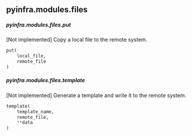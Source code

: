 ## pyinfra.modules.files


##### pyinfra.modules.files.put

[Not implemented] Copy a local file to the remote system.

```py
put(
    local_file,
    remote_file
)
```


##### pyinfra.modules.files.template

[Not implemented] Generate a template and write it to the remote system.

```py
template(
    template_name,
    remote_file,
    **data
)
```
